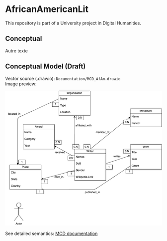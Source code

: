 # AfricanAmericanLit

 This repository is part of a University project in Digital Humanities.

## Conceptual  

Autre texte

## Conceptual Model (Draft)

Vector source (.drawio): `Documentation/MCD_AfAm.drawio`  
Image preview:  

![MCD – African-American Writers](Documentation/MCD_AfAm.png)

See detailed semantics: [MCD documentation](Documentation/MCD_documentation.md)
